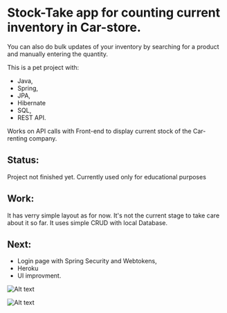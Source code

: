# Stock-Take app for counting current inventory in Car-store.


You can also do bulk updates of your inventory by searching for a product and manually entering the quantity.

This is a pet project with:
- Java,
- Spring,
- JPA,
- Hibernate
- SQL, 
- REST API.

Works on API calls with Front-end to display current stock of the Car-renting company.

## Status: 
Project not finished yet. Currently used only  for educational purposes

## Work: 

It has verry simple layout as for now. It's not the current stage to take care about it so far. It uses simple CRUD with local Database. 

## Next: 
- Login page with Spring Security and Webtokens,
- Heroku
- UI improvment. 

![Alt text](https://user-images.githubusercontent.com/57062670/110820167-25bcda80-828f-11eb-89be-427c2e7a246a.png)

![Alt text](https://user-images.githubusercontent.com/57062670/110820500-72081a80-828f-11eb-8942-204e75aab3b6.png)
